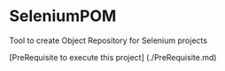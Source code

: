 # SeleniumPOM
Tool to create Object Repository for Selenium projects

[PreRequisite to execute this project] (./PreRequisite.md)
